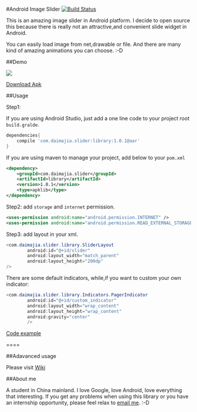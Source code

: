 #Android Image Slider [![Build Status](https://travis-ci.org/daimajia/AndroidImageSlider.svg)](https://travis-ci.org/daimajia/AndroidImageSlider)
 
This is an amazing image slider in Android platform. I decide to open source this because there is really not an attractive,and convenient slide widget in Android.
 
You can easily load image from net,drawable or file. And there are many kind of amazing animations you can choose. :-D
 
##Demo
 
![](http://ww3.sinaimg.cn/mw690/610dc034jw1egzor66ojdg20950fknpe.gif)

[Download Apk](http://jmp.sh/K3mBLCy)
 
##Usage

Step1:

If you are using Android Studio, just add a one line code to your project root `build.gralde`.

```groovy
dependencies{
    compile 'com.daimajia.slider:library:1.0.1@aar'
}
```

If you are using maven to manage your project, add below to your `pom.xml`

```xml
<dependency>
    <groupId>com.daimajia.slider</groupId>
    <artifactId>library</artifactId>
    <version>1.0.1</version>
    <type>apklib</type>
</dependency>
```

Step2: add `storage` and `internet` permission.

```xml
<uses-permission android:name="android.permission.INTERNET" /> 
<uses-permission android:name="android.permission.READ_EXTERNAL_STORAGE" />
```

Step3: add layout in your xml.
 
```java
<com.daimajia.slider.library.SliderLayout
        android:id="@+id/slider"
        android:layout_width="match_parent"
        android:layout_height="200dp"
/>
```        
 
There are some default indicators, while,if you want to custom your own indicator:
 
```java
<com.daimajia.slider.library.Indicators.PagerIndicator
        android:id="@+id/custom_indicator"
        android:layout_width="wrap_content"
        android:layout_height="wrap_content"
        android:gravity="center"
        />
```

[Code example](https://github.com/daimajia/AndroidImageSlider/blob/master/demo%2Fsrc%2Fmain%2Fjava%2Fcom%2Fdaimajia%2Fslider%2Fdemo%2FMainActivity.java)
 
====
 
##Adavanced usage

Please visit [Wiki](https://github.com/daimajia/AndroidImageSlider/wiki)
 
##About me
 
A student in China mainland. I love Google, love Android, love everything that interesting. If you get any problems when using this library or you have an internship opportunity, please feel relax to [email me](mailto:daimajia@gmail.com). :-D
